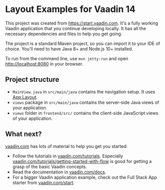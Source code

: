 # Layout Examples for Vaadin 14

This project was created from https://start.vaadin.com. It's a fully working Vaadin application that you continue developing locally.
It has all the necessary dependencies and files to help you get going. 

The project is a standard Maven project, so you can import it to your IDE of choice. You'll need to have Java 8+ and Node.js 10+ installed.

To run from the command line, use `mvn jetty:run` and open [http://localhost:8080](http://localhost:8080) in your browser.

## Project structure

- `MainView.java` in `src/main/java` contains the navigation setup. It uses [App Layout](https://vaadin.com/components/vaadin-app-layout).
- `views` package in `src/main/java` contains the server-side Java views of your application.
- `views` folder in `frontend/src/` contains the client-side JavaScript views of your application.

## What next?

[vaadin.com](https://vaadin.com) has lots of material to help you get you started:

 - Follow the tutorials in [vaadin.com/tutorials](https://vaadin.com/tutorials). Especially [vaadin.com/tutorials/getting-started-with-flow](https://vaadin.com/tutorials/getting-started-with-flow) is good for getting a grasp of the basic Vaadin concepts.
 - Read the documentation in [vaadin.com/docs](https://vaadin.com/docs).
 - For a bigger Vaadin application example, check out the Full Stack App starter from [vaadin.com/start](https://vaadin.com/start).
